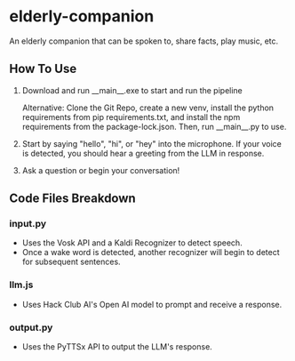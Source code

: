 # elderly-companion
An elderly companion that can be spoken to, share facts, play music, etc.

## How To Use
1. Download and run \_\_main\_\_.exe to start and run the pipeline

   Alternative: Clone the Git Repo, create a new venv, install the python requirements from pip requirements.txt, and install the npm requirements from the package-lock.json. Then, run \_\_main\_\_.py to use.
2. Start by saying "hello", "hi", or "hey" into the microphone. 
If your voice is detected, you should hear a greeting from the LLM in response. 
3. Ask a question or begin your conversation!

## Code Files Breakdown
### input.py
- Uses the Vosk API and a Kaldi Recognizer to detect speech. 
- Once a wake word is detected, another recognizer will begin to detect for subsequent sentences.

### llm.js
- Uses Hack Club AI's Open AI model to prompt and receive a response.

### output.py
- Uses the PyTTSx API to output the LLM's response.
